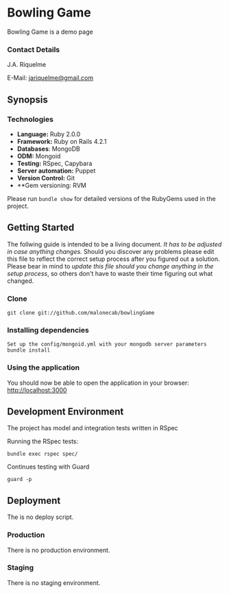 # Bowling Game

Bowling Game is a demo page

### Contact Details

J.A. Riquelme

E-Mail: <jariquelme@gmail.com><br />


## Synopsis


### Technologies

* **Language:** Ruby 2.0.0
* **Framework:** Ruby on Rails 4.2.1
* **Databases**: MongoDB
* **ODM:** Mongoid
* **Testing:** RSpec, Capybara
* **Server automation:** Puppet
* **Version Control:** Git
* **Gem versioning: RVM

Please run `bundle show` for detailed versions of the RubyGems used in the project.


## Getting Started

The follwing guide is intended to be a living document. *It has to be adjusted in case anything changes.* Should you discover any problems please edit this file to reflect the correct setup process after you figured out a solution. Please bear in mind to *update this file should you change anything in the setup process*, so others don't have to waste their time figuring out what changed.

### Clone
    git clone git://github.com/malonecab/bowlingGame

### Installing dependencies
    Set up the config/mongoid.yml with your mongodb server parameters 
    bundle install

### Using the application

You should now be able to open the application in your browser: [http://localhost:3000](http://localhost:3000)

## Development Environment


The project has model and integration tests written in RSpec


Running the RSpec tests:

    bundle exec rspec spec/

Continues testing with Guard

    guard -p

## Deployment

The is no deploy script.

### Production

There is no production environment.

### Staging

There is no staging environment.
